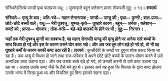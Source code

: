  

संस्थितेऽतिरथे पाण्डौ पृथा बालप्रजा वधू: । युष्मत्कृते बहून् क्लेशान् प्राप्ता तोकवती मुहु: ॥ १३॥ **शब्दार्थ** 

**संस्थिते—** **मृत्यु के बाद** **; अति-रथे—** **महान सेनानायक** **; पाण्डौ—** **पाण्डु की** **; पृथा—** **कुन्ती** **; बाल-प्रजा—** **छोटे-छोटे** **बच्चों वाले** **; वधू:—** **मेरी पुत्रवधू** **; युष्मत्-कृते—** **तुश्हारे कारण** **; बहून्—** **अनेक** **; क्लेशान्—** **कष्टों को** **; प्राप्ता—** **भोगकर** **;** **तोक-वती—** **बड़े-बड़े बालकों के होने पर भी** **; मुहु:—** **निरन्तर।** **.** 

**जहाँ तक मेरी पुत्रवधू कुन्ती का सश्बन्ध है, वह महान् सेनापति पाण्डु की मृत्यु होने पर** **अनेक सारे बच्चों के साथ विधवा हो गई और इस के कारण उसने घोर कष्ट सहे। और अब** **जब तुम लोग बड़े हो गये हो, तो भी वह तुश्हारे कर्मों के कारण काफी कष्ट उठा रही है।** **तात्पर्य** : कुन्तीदेवी के कष्टों पर दुगुना शोक प्रकट किया जा रहा है। कम आयु में विधवा हो जाने तथा राज-परिवार में अपने छोटे छोटे बच्चों के पालन-पोषण करने में उसे अत्यधिक कष्ट उठाना पड़ा। और जब उसके बच्चे बड़े हो गये, तो उनकी करनी से उसे कष्ट उठाना पड़ रहा था। अतएव उसके कष्ट जैसे के तैसे बने हुए थे। इसका अर्थ यह हुआ कि विधाता के द्वारा कष्ट झेलना उसके भाग्य में लिखा हुआ था और विचलित हुए बिना इसको सहना पड़ा। 